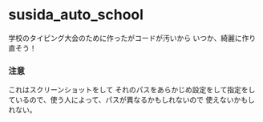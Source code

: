 # susida_auto_school

学校のタイピング大会のために作ったがコードが汚いから
いつか、綺麗に作り直そう！

### 注意
これはスクリーンショットをして
それのパスをあらかじめ設定をして指定をしているので、使う人によって、パスが異なるかもしれないので
使えないかもしれない。
